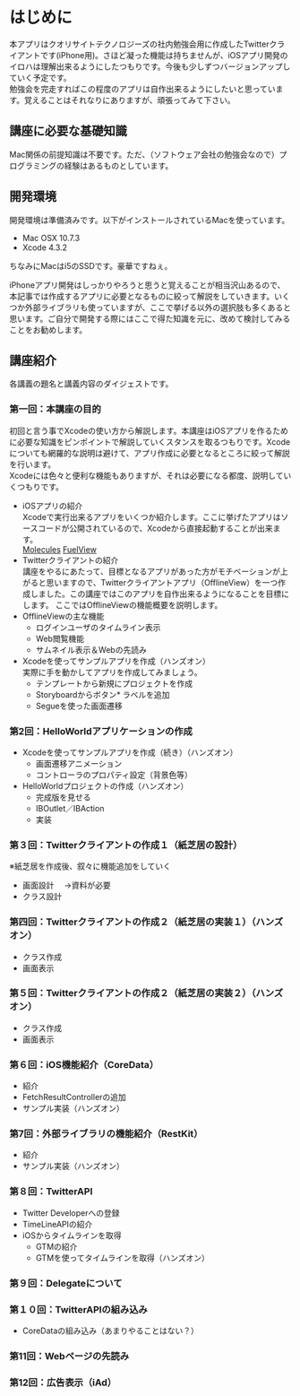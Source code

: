 はじめに
================
本アプリはクオリサイトテクノロジーズの社内勉強会用に作成したTwitterクライアントです(iPhone用)。さほど凝った機能は持ちませんが、iOSアプリ開発のイロハは理解出来るようにしたつもりです。今後も少しずつバージョンアップしていく予定です。   
勉強会を完走すればこの程度のアプリは自作出来るようにしたいと思っています。覚えることはそれなりにありますが、頑張ってみて下さい。

講座に必要な基礎知識
----------------
Mac関係の前提知識は不要です。ただ、（ソフトウェア会社の勉強会なので）プログラミングの経験はあるものとしています。

開発環境
----------------
開発環境は準備済みです。以下がインストールされているMacを使っています。
  * Mac OSX 10.7.3
  * Xcode 4.3.2

ちなみにMacはi5のSSDです。豪華ですねぇ。  

iPhoneアプリ開発はしっかりやろうと思うと覚えることが相当沢山あるので、本記事では作成するアプリに必要となるものに絞って解説をしていきます。いくつか外部ライブラリも使っていますが、ここで挙げる以外の選択肢も多くあると思います。ご自分で開発する際にはここで得た知識を元に、改めて検討してみることをお勧めします。  

講座紹介
----------------
各講義の題名と講義内容のダイジェストです。

### 第一回：本講座の目的
初回と言う事でXcodeの使い方から解説します。本講座はiOSアプリを作るために必要な知識をピンポイントで解説していくスタンスを取るつもりです。Xcodeについても網羅的な説明は避けて、アプリ作成に必要となるところに絞って解説を行います。  
Xcodeには色々と便利な機能もありますが、それは必要になる都度、説明していくつもりです。

* iOSアプリの紹介  
  Xcodeで実行出来るアプリをいくつか紹介します。ここに挙げたアプリはソースコードが公開されているので、Xcodeから直接起動することが出来ます。  
  [Molecules](http://www.sunsetlakesoftware.com/molecules) [FuelView](http://cocoawithlove.com/2011/06/process-of-writing-ios-application.html)
* Twitterクライアントの紹介  
  講座をやるにあたって、目標となるアプリがあった方がモチベーションが上がると思いますので、Twitterクライアントアプリ（OfflineView）を一つ作成しました。この講座ではこのアプリを自作出来るようになることを目標にします。
  ここではOfflineViewの機能概要を説明します。
* OfflineViewの主な機能
  * ログインユーザのタイムライン表示
  * Web閲覧機能
  * サムネイル表示＆Webの先読み
* Xcodeを使ってサンプルアプリを作成（ハンズオン）  
  実際に手を動かしてアプリを作成してみましょう。
  * テンプレートから新規にプロジェクトを作成
  * Storyboardからボタン* ラベルを追加
  * Segueを使った画面遷移



### 第2回：HelloWorldアプリケーションの作成
* Xcodeを使ってサンプルアプリを作成（続き）（ハンズオン）
  * 画面遷移アニメーション
  * コントローラのプロパティ設定（背景色等）
* HelloWorldプロジェクトの作成（ハンズオン）
  * 完成版を見せる
  * IBOutlet／IBAction
  * 実装

### 第３回：Twitterクライアントの作成１（紙芝居の設計）
※紙芝居を作成後、叙々に機能追加をしていく
* 画面設計
　→資料が必要
* クラス設計

### 第四回：Twitterクライアントの作成２（紙芝居の実装１）（ハンズオン）
* クラス作成
* 画面表示

### 第５回：Twitterクライアントの作成２（紙芝居の実装２）（ハンズオン）
* クラス作成
* 画面表示

### 第６回：iOS機能紹介（CoreData）
* 紹介
* FetchResultControllerの追加
* サンプル実装（ハンズオン）

### 第7回：外部ライブラリの機能紹介（RestKit）
* 紹介
* サンプル実装（ハンズオン）

### 第８回：TwitterAPI
* Twitter Developerへの登録
* TimeLineAPIの紹介
* iOSからタイムラインを取得
  * GTMの紹介
  * GTMを使ってタイムラインを取得（ハンズオン）

### 第９回：Delegateについて

### 第１０回：TwitterAPIの組み込み
* CoreDataの組み込み（あまりやることはない？）

### 第11回：Webページの先読み

### 第12回：広告表示（iAd）
